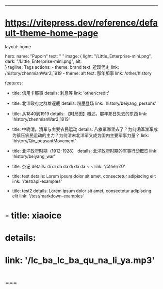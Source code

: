 ---
# https://vitepress.dev/reference/default-theme-home-page
layout: home

hero:
  name: "Pupoin"
  text: " "
  image: { 
      light: "/Little_Enterprise-mini.png",
      dark: "/Little_Enterprise-mini.png",
      alt:   
    }
  tagline: Tags
  actions:
    - theme: brand
      text: 近现代史
      link: /history/zhenmianWar2_1919
    - theme: alt
      text: 那年那事
      link: /other/history

features:

  - title: 信用卡那事
    details: 利息等
    link: 'other/credit'
  
  - title: 北洋政府之群雄逐鹿
    details: 粉墨登场
    link: 'history/beiyang_persons'
    
  - title: 从1840到1919
    details: 【时局图】概述，那年那日失去的东西
    link: 'history/zhenmianWar2_1919'
  - title: 中晚清，清军与主要农民运动
    details: 八旗军哪里去了？为何湘军淮军成为镇压农民运动的主力？为何清末北洋军又成为国内主要军事力量？ 
    link: 'history/Qin_peasantMovement' 
  - title: 北洋政府时期（1912-1928）
    details: 北洋政府时期的军事行动概览
    link: 'history/beiyang_war'  

  - title: 杂记
    details: di di da da di da da ~ ~ 
    link: '/other/Z0'



  - title: test
    details: Lorem ipsum dolor sit amet, consectetur adipiscing elit
    link: '/test/api-examples'
  - title: test2
    details: Lorem ipsum dolor sit amet, consectetur adipiscing elit
    link: '/test/markdown-examples'
#   - title: xiaoice
#     details: 
#     link: '/lc_ba_lc_ba_qu_na_li_ya.mp3'
# ---

